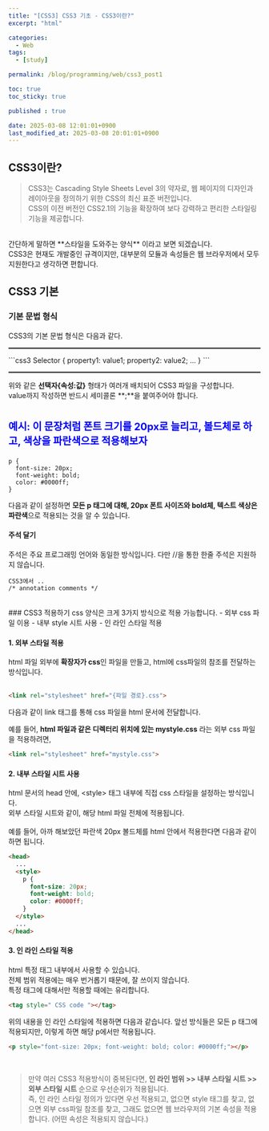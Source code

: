 ```yaml
---
title: "[CSS3] CSS3 기초 - CSS3이란?"
excerpt: "html"

categories:
  - Web
tags:
  - [study]

permalink: /blog/programming/web/css3_post1

toc: true
toc_sticky: true

published : true

date: 2025-03-08 12:01:01+0900
last_modified_at: 2025-03-08 20:01:01+0900
---
```



<link rel="stylesheet" href="{{ '/assets/css/post_main1.css' | relative_url }}">


<style>
</style>
<!-- <br> <a></a> -->

## CSS3이란?
  <blockquote>CSS3는 Cascading Style Sheets Level 3의 약자로, 웹 페이지의 디자인과 레이아웃을 정의하기 위한 CSS의 최신 표준 버전입니다. <br>
  CSS의 이전 버전인 CSS2.1의 기능을 확장하여 보다 강력하고 편리한 스타일링 기능을 제공합니다.</blockquote>
<br>
간단하게 말하면 **스타일을 도와주는 양식** 이라고 보면 되겠습니다. <br>
CSS3은 현재도 개발중인 규격이지만, 대부분의 모듈과 속성들은 웹 브라우저에서 모두 지원한다고 생각하면 편합니다.


## CSS3 기본
### 기본 문법 형식

CSS3의 기본 문법 형식은 다음과 같다. 
<br>
<hr style="border: 1px solid #777777;">
```css3
Selector {
  property1: value1;
  property2: value2;
  ...
}
```
<hr style="border: 1px solid #777777;">

위와 같은 **선택자{속성:값}** 형태가 여러개 배치되어 CSS3 파일을 구성합니다. <br>
value까지 작성하면 반드시 세미콜론 **;**을 붙여주어야 합니다.
<br><br>
<p style="font-size:20px; font-weight:bold; color:#0000ff;"> 예시: 이 문장처럼 폰트 크기를 20px로 늘리고, 볼드체로 하고, 색상을 파란색으로 적용해보자 </p>

```css3
p {
  font-size: 20px;
  font-weight: bold;
  color: #0000ff;
}
```

다음과 같이 설정하면 **모든 p 태그에 대해, 20px 폰트 사이즈와 bold체, 텍스트 색상은 파란색**으로 적용되는 것을 알 수 있습니다.

#### 주석 달기

주석은 주요 프로그래밍 언어와 동일한 방식입니다. 다만 //을 통한 한줄 주석은 지원하지 않습니다.

```css3
CSS3에서 ..
/* annotation comments */
```

<br>
### CSS3 적용하기
css 양식은 크게 3가지 방식으로 적용 가능합니다.
- 외부 css 파일 이용
- 내부 style 시트 사용
- 인 라인 스타일 적용

#### 1. 외부 스타일 적용
html 파일 외부에 **확장자가 css**인 파일을 만들고, html에 css파일의 참조를 전달하는 방식입니다. <br><br>   

```html
<link rel="stylesheet" href="{파일 경로}.css">
```
다음과 같이 link 태그를 통해 css 파일을 html 문서에 전달합니다. <br>

예를 들어, **html 파일과 같은 디렉터리 위치에 있는 mystyle.css** 라는 외부 css 파일을 적용하려면, <br>
```html
<link rel="stylesheet" href="mystyle.css">
```


#### 2. 내부 스타일 시트 사용
html 문서의 head 안에, &lt;style&gt; 태그  내부에 직접 css 스타일을 설정하는 방식입니다. <br>
외부 스타일 시트와 같이, 해당 html 파일 전체에 적용됩니다.
<br><br>
예를 들어, 아까 해보았던 파란색 20px 볼드체를 html 안에서 적용한다면 다음과 같이 하면 됩니다.
```html
<head>
  ...
  <style>
    p {
      font-size: 20px;
      font-weight: bold;
      color: #0000ff;
    }
  </style>
  ...
</head>
```

#### 3. 인 라인 스타일 적용
html 특정 태그 내부에서 사용할 수 있습니다. <br>
전체 범위 적용에는 매우 번거롭기 때문에, 잘 쓰이지 않습니다. <br>
특정 태그에 대해서만 적용할 때에는 유리합니다.

```html
<tag style=" CSS code "></tag>
```

위의 내용을 인 라인 스타일에 적용하면 다음과 같습니다. 앞선 방식들은 모든 p 태그에 적용되지만, 이렇게 하면 해당 p에서만 적용됩니다.

```html
<p style="font-size: 20px; font-weight: bold; color: #0000ff;"></p>
```
<br>

<blockquote>만약 여러 CSS3 적용방식이 중복된다면, <strong>인 라인 범위 >> 내부 스타일 시트 >> 외부 스타일 시트</strong> 순으로 우선순위가 적용됩니다.<br> 즉, 인 라인 스타일 정의가 있다면 우선 적용되고, 없으면 style 태그를 찾고, 없으면 외부 css파일 참조를 찾고, 그래도 없으면 웹 브라우저의 기본 속성을 적용합니다. (어떤 속성은 적용되지 않습니다.)</blockquote>